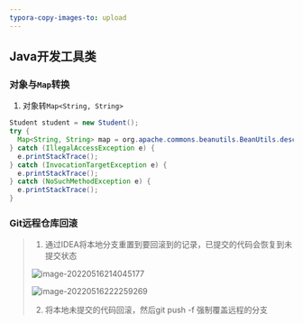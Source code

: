```yaml
---
typora-copy-images-to: upload
---
```


## Java开发工具类

### 对象与`Map`转换

1. 对象转`Map<String, String>`

```java
Student student = new Student();
try {
  Map<String, String> map = org.apache.commons.beanutils.BeanUtils.describe(student);
} catch (IllegalAccessException e) {
  e.printStackTrace();
} catch (InvocationTargetException e) {
  e.printStackTrace();
} catch (NoSuchMethodException e) {
  e.printStackTrace();
}
```

### Git远程仓库回滚

> 1. 通过IDEA将本地分支重置到要回滚到的记录，已提交的代码会恢复到未提交状态
>
> ![image-20220516214045177](https://tva1.sinaimg.cn/large/e6c9d24ely1h2aktdsjs5j20ut0u0112.jpg)
>
> ![image-20220516222259269](https://tva1.sinaimg.cn/large/e6c9d24ely1h2am0zm654j20nq0gg40g.jpg)
>
> 2. 将本地未提交的代码回滚，然后git push -f 强制覆盖远程的分支
